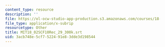 ```yaml
---
content_type: resource
description: ''
file: https://ol-ocw-studio-app-production.s3.amazonaws.com/courses/18-02sc-multivariable-calculus-fall-2010/3acb748e5cf7522491e83dde3d198544_MIT18_02SCF10Rec_29_300k.vtt
file_type: application/x-subrip
resourcetype: Other
title: MIT18_02SCF10Rec_29_300k.srt
uid: 3acb748e-5cf7-5224-91e8-3dde3d198544
---
```

